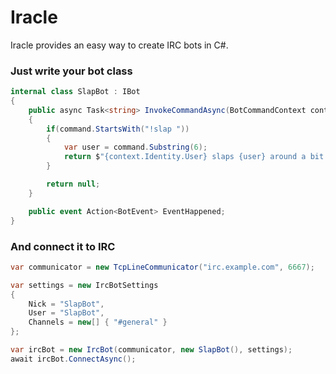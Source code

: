 # Iracle

Iracle provides an easy way to create IRC bots in C#.

### Just write your bot class

```csharp
internal class SlapBot : IBot
{
    public async Task<string> InvokeCommandAsync(BotCommandContext context, string command)
    {
        if(command.StartsWith("!slap "))
        {
            var user = command.Substring(6);
            return $"{context.Identity.User} slaps {user} around a bit with a large trout";
        }

        return null;
    }

    public event Action<BotEvent> EventHappened;
}
```

### And connect it to IRC

```csharp
var communicator = new TcpLineCommunicator("irc.example.com", 6667);

var settings = new IrcBotSettings 
{
    Nick = "SlapBot",
    User = "SlapBot", 
    Channels = new[] { "#general" }
};

var ircBot = new IrcBot(communicator, new SlapBot(), settings);
await ircBot.ConnectAsync();
```